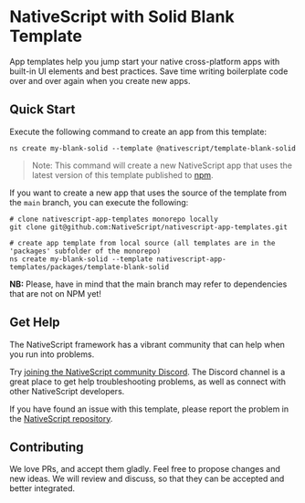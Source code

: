 # NativeScript with Solid Blank Template
App templates help you jump start your native cross-platform apps with built-in UI elements and best practices. Save time writing boilerplate code over and over again when you create new apps.

## Quick Start
Execute the following command to create an app from this template:

```
ns create my-blank-solid --template @nativescript/template-blank-solid
```

> Note: This command will create a new NativeScript app that uses the latest version of this template published to [npm](https://www.npmjs.com/package/@nativescript/template-blank-solid).

If you want to create a new app that uses the source of the template from the `main` branch, you can execute the following:

```
# clone nativescript-app-templates monorepo locally
git clone git@github.com:NativeScript/nativescript-app-templates.git

# create app template from local source (all templates are in the 'packages' subfolder of the monorepo)
ns create my-blank-solid --template nativescript-app-templates/packages/template-blank-solid
```

**NB:** Please, have in mind that the main branch may refer to dependencies that are not on NPM yet!

## Get Help
The NativeScript framework has a vibrant community that can help when you run into problems.

Try [joining the NativeScript community Discord](https://nativescript.org/discord). The Discord channel is a great place to get help troubleshooting problems, as well as connect with other NativeScript developers.

If you have found an issue with this template, please report the problem in the [NativeScript repository](https://github.com/NativeScript/NativeScript/issues).

## Contributing

We love PRs, and accept them gladly. Feel free to propose changes and new ideas. We will review and discuss, so that they can be accepted and better integrated.
